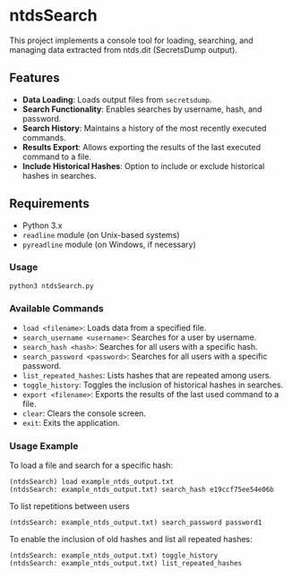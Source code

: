 
# ntdsSearch

This project implements a console tool for loading, searching, and managing data extracted from ntds.dit (SecretsDump output).

## Features
-   **Data Loading**: Loads output files from `secretsdump`.
-   **Search Functionality**: Enables searches by username, hash, and password.
-   **Search History**: Maintains a history of the most recently executed commands.
-   **Results Export**: Allows exporting the results of the last executed command to a file.
-   **Include Historical Hashes**: Option to include or exclude historical hashes in searches.

## Requirements

-   Python 3.x
-   `readline` module (on Unix-based systems)
-   `pyreadline` module (on Windows, if necessary)

### Usage
```
python3 ntdsSearch.py
```
### Available Commands

-   `load <filename>`: Loads data from a specified file.
-   `search_username <username>`: Searches for a user by username.
-   `search_hash <hash>`: Searches for all users with a specific hash.
-   `search_password <password>`: Searches for all users with a specific password.
-   `list_repeated_hashes`: Lists hashes that are repeated among users.
-   `toggle_history`: Toggles the inclusion of historical hashes in searches.
-   `export <filename>`: Exports the results of the last used command to a file.
-   `clear`: Clears the console screen.
-   `exit`: Exits the application.

### Usage Example

To load a file and search for a specific hash:

```
(ntdsSearch) load example_ntds_output.txt
(ntdsSearch: example_ntds_output.txt) search_hash e19ccf75ee54e06b
```
To list repetitions between users
```
(ntdsSearch: example_ntds_output.txt) search_password password1
```

To enable the inclusion of old hashes and list all repeated hashes:

```
(ntdsSearch: example_ntds_output.txt) toggle_history
(ntdsSearch: example_ntds_output.txt) list_repeated_hashes
```
